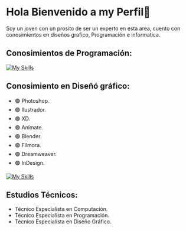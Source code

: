 # Hola Bienvenido a my Perfil👋

Soy un joven con un prosito de ser un experto en esta area,
cuento con conosimientos en diseños grafico, Programación e informatica.

## Conosimientos de Programación:

[![My Skills](https://skillicons.dev/icons?i=js,html,css,php,mysql)](https://skillicons.dev)

## Conosimiento en Diseñó gráfico:
- 🟢 Photoshop.
- 🟢 Ilustrador.
- 🟢 XD.
- 🟢 Animate.
- 🟢 Blender.
- 🟢 Filmora.
- 🟢 Dreamweaver.
- 🟢 InDesign.

[![My Skills](https://skillicons.dev/icons?i=xd,photo)](https://skillicons.dev)


## Estudios Técnicos:
- Técnico Especialista en Computación.
- Técnico Especialista en Programación.
- Técnico Especialista en Diseño Gráfico.
